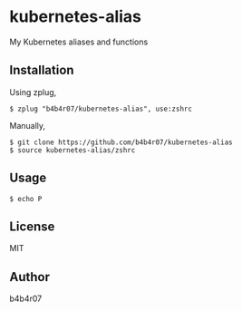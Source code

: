 kubernetes-alias
================

My Kubernetes aliases and functions

## Installation

Using zplug,

```console
$ zplug "b4b4r07/kubernetes-alias", use:zshrc
```

Manually,

```
$ git clone https://github.com/b4b4r07/kubernetes-alias
$ source kubernetes-alias/zshrc
```

## Usage

```console
$ echo P
```

## License

MIT

## Author

b4b4r07
